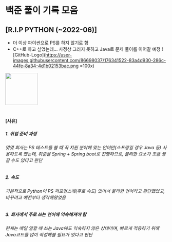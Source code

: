 # 백준 풀이 기록 모음
## [R.I.P PYTHON (~2022-06)]
-  더 이상 파이썬으로 PS를 하지 않기로 함
-  C++로 하고 싶었는데... 사정상 그러지 못하고 Java로 문제 풀이를 이어갈 예정 ![GitHub-Logo](https://user-images.githubusercontent.com/86698037/176341522-83a4d930-286c-44fe-8a34-4d1b02153bac.png =100x)
<img src="https://user-images.githubusercontent.com/86698037/176341522-83a4d930-286c-44fe-8a34-4d1b02153bac.png" width="100" height="100"/>

#
#### [사유]
##### 1. 취업 준비 과정
###### 몇몇 회사는 PS 테스트를 볼 때 꼭 지원 분야에 맞는 언어만(스프링일 경우 Java 등) 사용하도록 했는데, 취준을 Spring + Spring boot로 진행하므로, 불리한 요소가 조금 생길 수도 있다고 판단
  
##### 2. 속도
###### 기본적으로 Python이 PS 퍼포먼스에(주로 속도) 있어서 불리한 언어라고 판단했었고, 바꾸려고 예전부터 생각해왔었음
  
##### 3. 회사에서 주로 쓰는 언어에 익숙해져야 함
###### 현재는 매일 일할 때 쓰는 Java에도 익숙하지 않은 상태이며, 빠르게 적응하기 위해 Java코드를 많이 작성해볼 필요가 있다고 판단
